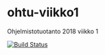 # ohtu-viikko1
Ohjelmistotuotanto 2018 viikko 1

[![Build Status](https://travis-ci.org/mevid93/ohtu-viikko1.svg?branch=master)](https://travis-ci.org/mevid93/ohtu-viikko1)

